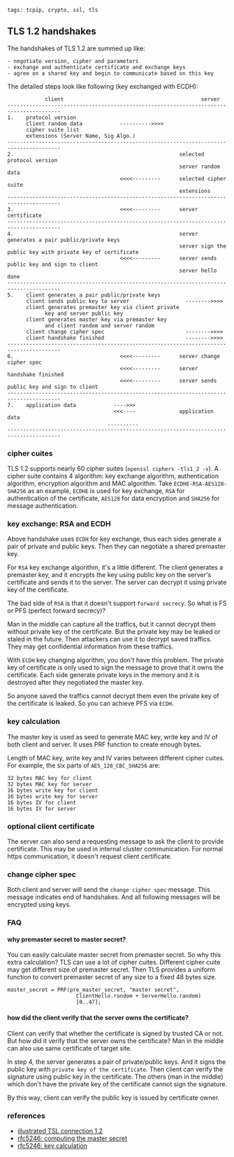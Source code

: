 ```metadata
tags: tcpip, crypto, ssl, tls
```

## TLS 1.2 handshakes

The handshakes of TLS 1.2 are summed up like:

    - negotiate version, cipher and parameters
    - exchange and authenticate certificate and exchange keys
    - agree on a shared key and begin to communicate based on this key

The detailed steps look like following (key exchanged with ECDH):

```
            client                                            server
---------------------------------------------------------------------------------------
1.    protocol version
      client random data            ---------->>>>
      cipher suite list
      extensions (Server Name, Sig Algo.)
---------------------------------------------------------------------------------------
2.                                                     selected protocol version
                                                       server random data
                                    <<<<---------      selected cipher suite
                                                       extensions
---------------------------------------------------------------------------------------
3.                                  <<<<---------      server certificate
---------------------------------------------------------------------------------------
4.                                                     server generates a pair public/private keys
                                                       server sign the public key with private key of certificate
                                    <<<<---------      server sends public key and sign to client
                                                       server hello done
---------------------------------------------------------------------------------------
5.    client generates a pair public/private keys
      client sends public key to server                  -------->>>>
      client generates premaster key via client private
            key and server public key
      client generates master key via premaster key
            and client random and server random
      client change cipher spec                          -------->>>>
      client handshake finished                          -------->>>>
---------------------------------------------------------------------------------------
6.                                  <<<<---------      server change cipher spec
                                    <<<<---------      server handshake finished
                                    <<<<---------      server sends public key and sign to client
---------------------------------------------------------------------------------------
7.    application data            ---->>>
                                  <<<----              application data
                                ..........
---------------------------------------------------------------------------------------
```

### cipher cuites
TLS 1.2 supports nearly 60 cipher suites (`openssl ciphers -tls1_2 -v`). A cipher suite
 contains 4 algorithm: key exchange algorithm, authentication algorithm, encryption
 algorithm and MAC algorithm. Take `ECDHE-RSA-AES128-SHA256` as an example, `ECDHE` is
 used for key exchange, `RSA` for authentication of the certificate, `AES128` for data
 encryption and `SHA256` for message authentication.

### key exchange: RSA and ECDH
Above handshake uses `ECDH` for key exchange, thus each sides generate a pair of private
 and public keys. Then they can negotiate a shared premaster key.

For `RSA` key exchange algorithm, it's a little different. The client generates a premaster
 key, and it encrypts the key using public key on the server's certificate and sends it
 to the server. The server can decrypt it using private key of the certificate.

The bad side of `RSA` is that it doesn't support `forward secrecy`. So what is FS or PFS
 (perfect forward secrecy)?

Man in the middle can capture all the traffics, but it cannot decrypt them without private
 key of the certificate. But the private key may be leaked or staled in the future. Then
 attackers can use it to decrypt saved traffics. They may get confidential information
 from these traffics.

With `ECDH` key changing algorithm, you don't have this problem. The private key of certificate
 is only used to sign the message to prove that it owns the certificate. Each side generate
 private keys in the memory and it is destroyed after they negotiated the master key.

So anyone saved the traffics cannot decrypt them even the private key of the certificate
 is leaked. So you can achieve PFS via `ECDH`.

### key calculation
The master key is used as seed to generate MAC key, write key and IV of both client and
 server. It uses PRF function to create enough bytes.

Length of MAC key, write key and IV varies between different cipher cuites. For example,
 the six parts of `AES_128_CBC_SHA256` are:

    32 bytes MAC key for client
    32 bytes MAC key for server
    16 bytes write key for client
    16 bytes write key for server
    16 bytes IV for client
    16 bytes IV for server

### optional client certificate
The server can also send a requesting message to ask the client to provide certificate.
 This may be used in internal cluster communication. For normal https communication, it
 doesn't request client certificate.

### change cipher spec
Both client and server will send the `change cipher spec` message. This message indicates
 end of handshakes. And all following messages will be encrypted using keys.

### FAQ

#### why premaster secret to master secret?
You can easily calculate master secret from premaster secret. So why this extra calculation?
TLS can use a lot of cipher cuites. Different cipher cuite may get different size of premaster
 secret. Then TLS provides a uniform function to convert premaster secret of any size to a
 fixed 48 bytes size.

    master_secret = PRF(pre_master_secret, "master secret",
                          ClientHello.random + ServerHello.random)
                          [0..47];

#### how did the client verify that the server owns the certificate?
Client can verify that whether the certificate is signed by trusted CA or not. But how did
 it verify that the server owns the certificate? Man in the middle can also use same certificate
 of target site.

In step 4, the server generates a pair of private/public keys. And it signs the public key
 with `private key of the certificate`. Then client can verify the signature using public
 key in the certificate. The others (man in the middle) which don't have the private key
 of the certificate cannot sign the signature.

By this way, client can verify the public key is issued by certificate owner.


### references
- [illustrated TSL connection 1.2](https://tls.ulfheim.net/)
- [rfc5246: computing the master secret](https://tools.ietf.org/html/rfc5246#page-64)
- [rfc5246: key calculation](https://tools.ietf.org/html/rfc5246#page-26)

